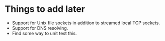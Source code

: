 Things to add later
===================

- Support for Unix file sockets in addition to streamed local TCP sockets.
- Support for DNS resolving.
- Find some way to unit test this.
